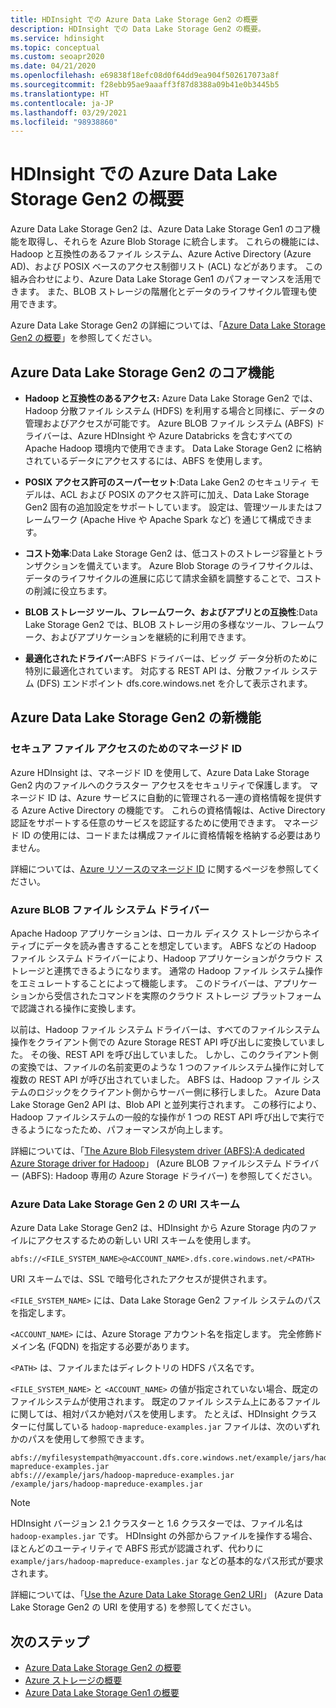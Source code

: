```yaml
---
title: HDInsight での Azure Data Lake Storage Gen2 の概要
description: HDInsight での Data Lake Storage Gen2 の概要。
ms.service: hdinsight
ms.topic: conceptual
ms.custom: seoapr2020
ms.date: 04/21/2020
ms.openlocfilehash: e69838f18efc08d0f64dd9ea904f502617073a8f
ms.sourcegitcommit: f28ebb95ae9aaaff3f87d8388a09b41e0b3445b5
ms.translationtype: HT
ms.contentlocale: ja-JP
ms.lasthandoff: 03/29/2021
ms.locfileid: "98938860"
---
```

# <a name="azure-data-lake-storage-gen2-overview-in-hdinsight"></a>HDInsight での Azure Data Lake Storage Gen2 の概要

Azure Data Lake Storage Gen2 は、Azure Data Lake Storage Gen1 のコア機能を取得し、それらを Azure Blob Storage に統合します。 これらの機能には、Hadoop と互換性のあるファイル システム、Azure Active Directory (Azure AD)、および POSIX ベースのアクセス制御リスト (ACL) などがあります。 この組み合わせにより、Azure Data Lake Storage Gen1 のパフォーマンスを活用できます。 また、BLOB ストレージの階層化とデータのライフサイクル管理も使用できます。

Azure Data Lake Storage Gen2 の詳細については、「[Azure Data Lake Storage Gen2 の概要](../storage/blobs/data-lake-storage-introduction.md)」を参照してください。

## <a name="core-functionality-of-azure-data-lake-storage-gen2"></a>Azure Data Lake Storage Gen2 のコア機能

* **Hadoop と互換性のあるアクセス:** Azure Data Lake Storage Gen2 では、Hadoop 分散ファイル システム (HDFS) を利用する場合と同様に、データの管理およびアクセスが可能です。 Azure BLOB ファイル システム (ABFS) ドライバーは、Azure HDInsight や Azure Databricks を含むすべての Apache Hadoop 環境内で使用できます。 Data Lake Storage Gen2 に格納されているデータにアクセスするには、ABFS を使用します。

* **POSIX アクセス許可のスーパーセット**:Data Lake Gen2 のセキュリティ モデルは、ACL および POSIX のアクセス許可に加え、Data Lake Storage Gen2 固有の追加設定をサポートしています。 設定は、管理ツールまたはフレームワーク (Apache Hive や Apache Spark など) を通じて構成できます。

* **コスト効率**:Data Lake Storage Gen2 は、低コストのストレージ容量とトランザクションを備えています。 Azure Blob Storage のライフサイクルは、データのライフサイクルの進展に応じて請求金額を調整することで、コストの削減に役立ちます。

* **BLOB ストレージ ツール、フレームワーク、およびアプリとの互換性**:Data Lake Storage Gen2 では、BLOB ストレージ用の多様なツール、フレームワーク、およびアプリケーションを継続的に利用できます。

* **最適化されたドライバー**:ABFS ドライバーは、ビッグ データ分析のために特別に最適化されています。 対応する REST API は、分散ファイル システム (DFS) エンドポイント dfs.core.windows.net を介して表示されます。

## <a name="whats-new-for-azure-data-lake-storage-gen-2"></a>Azure Data Lake Storage Gen2 の新機能

### <a name="managed-identities-for-secure-file-access"></a>セキュア ファイル アクセスのためのマネージド ID

Azure HDInsight は、マネージド ID を使用して、Azure Data Lake Storage Gen2 内のファイルへのクラスター アクセスをセキュリティで保護します。 マネージド ID は、Azure サービスに自動的に管理される一連の資格情報を提供する Azure Active Directory の機能です。 これらの資格情報は、Active Directory 認証をサポートする任意のサービスを認証するために使用できます。 マネージド ID の使用には、コードまたは構成ファイルに資格情報を格納する必要はありません。

詳細については、[Azure リソースのマネージド ID](../active-directory/managed-identities-azure-resources/overview.md) に関するページを参照してください。

### <a name="azure-blob-file-system-driver"></a>Azure BLOB ファイル システム ドライバー

Apache Hadoop アプリケーションは、ローカル ディスク ストレージからネイティブにデータを読み書きすることを想定しています。 ABFS などの Hadoop ファイル システム ドライバーにより、Hadoop アプリケーションがクラウド ストレージと連携できるようになります。 通常の Hadoop ファイル システム操作をエミュレートすることによって機能します。 このドライバーは、アプリケーションから受信されたコマンドを実際のクラウド ストレージ プラットフォームで認識される操作に変換します。

以前は、Hadoop ファイル システム ドライバーは、すべてのファイルシステム操作をクライアント側での Azure Storage REST API 呼び出しに変換していました。 その後、REST API を呼び出していました。 しかし、このクライアント側の変換では、ファイルの名前変更のような 1 つのファイルシステム操作に対して複数の REST API が呼び出されていました。 ABFS は、Hadoop ファイル システムのロジックをクライアント側からサーバー側に移行しました。 Azure Data Lake Storage Gen2 API は、Blob API と並列実行されます。 この移行により、Hadoop ファイルシステムの一般的な操作が 1 つの REST API 呼び出しで実行できるようになったため、パフォーマンスが向上します。

詳細については、「[The Azure Blob Filesystem driver (ABFS):A dedicated Azure Storage driver for Hadoop](../storage/blobs/data-lake-storage-abfs-driver.md)」 (Azure BLOB ファイルシステム ドライバー (ABFS): Hadoop 専用の Azure Storage ドライバー) を参照してください。

### <a name="uri-scheme-for-azure-data-lake-storage-gen-2"></a>Azure Data Lake Storage Gen 2 の URI スキーム

Azure Data Lake Storage Gen2 は、HDInsight から Azure Storage 内のファイルにアクセスするための新しい URI スキームを使用します。

`abfs://<FILE_SYSTEM_NAME>@<ACCOUNT_NAME>.dfs.core.windows.net/<PATH>`

URI スキームでは、SSL で暗号化されたアクセスが提供されます。

`<FILE_SYSTEM_NAME>` には、Data Lake Storage Gen2 ファイル システムのパスを指定します。

`<ACCOUNT_NAME>` には、Azure Storage アカウント名を指定します。 完全修飾ドメイン名 (FQDN) を指定する必要があります。

`<PATH>` は、ファイルまたはディレクトリの HDFS パス名です。

`<FILE_SYSTEM_NAME>` と `<ACCOUNT_NAME>` の値が指定されていない場合、既定のファイルシステムが使用されます。 既定のファイル システム上にあるファイルに関しては、相対パスか絶対パスを使用します。 たとえば、HDInsight クラスターに付属している `hadoop-mapreduce-examples.jar` ファイルは、次のいずれかのパスを使用して参照できます。

```
abfs://myfilesystempath@myaccount.dfs.core.windows.net/example/jars/hadoop-mapreduce-examples.jar
abfs:///example/jars/hadoop-mapreduce-examples.jar /example/jars/hadoop-mapreduce-examples.jar
```

> [!NOTE]
> HDInsight バージョン 2.1 クラスターと 1.6 クラスターでは、ファイル名は `hadoop-examples.jar` です。 HDInsight の外部からファイルを操作する場合、ほとんどのユーティリティで ABFS 形式が認識されず、代わりに `example/jars/hadoop-mapreduce-examples.jar` などの基本的なパス形式が要求されます。

詳細については、「[Use the Azure Data Lake Storage Gen2 URI](../storage/blobs/data-lake-storage-introduction-abfs-uri.md)」 (Azure Data Lake Storage Gen2 の URI を使用する) を参照してください。

## <a name="next-steps"></a>次のステップ

* [Azure Data Lake Storage Gen2 の概要](../storage/blobs/data-lake-storage-introduction.md)
* [Azure ストレージの概要](../storage/common/storage-introduction.md)
* [Azure Data Lake Storage Gen1 の概要](./overview-data-lake-storage-gen1.md)